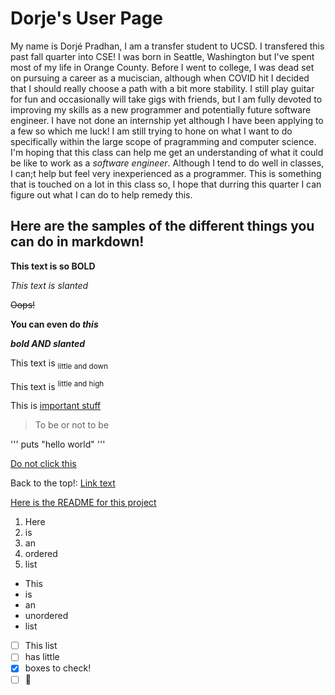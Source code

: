 # Dorje's User Page

My name is Dorjé Pradhan, I am a transfer student to UCSD. I transfered this past fall quarter into CSE! I was born in Seattle, Washington but I've spent most of my life in Orange County. Before I went to college, I was dead set on pursuing a career as a muciscian, although when COVID hit I decided that I should really choose a path with a bit more stability. I still play guitar for fun and occasionally will take gigs with friends, but I am fully devoted to improving my skills as a new programmer and potentially future software engineer. I have not done an internship yet although I have been applying to a few so which me luck! I am still trying to hone on what I want to do specifically within the large scope of pragramming and computer science. I'm hoping that this class can help me get an understanding of what it could be like to work as a *software engineer*. Although I tend to do well in classes, I can;t help but feel very inexperienced as a programmer. This is something that is touched on a lot in this class so, I hope that durring this quarter I can figure out what I can do to help remedy this. 


## Here are the samples of the different things you can do in markdown!

**This text is so BOLD**

*This text is slanted*

~~Oops!~~

**You can even do _this_**

***bold AND slanted*** 

This text is <sub>little and down</sub>

This text is <sup>little and high</sup>

This is <ins>important stuff</ins>

>To be or not to be

''' puts "hello world" ''' 

[Do not click this](https://www.youtube.com/watch?v=dQw4w9WgXcQ) 

Back to the top!: [Link text](#Dorje's-User-Page) 

[Here is the README for this project](README.md) 

1. Here 
2. is 
3. an 
4. ordered 
5. list

- This 
- is
- an
- unordered
- list 


- [ ] This list
- [ ] has little
- [x] boxes to check!
- [ ] :tada:
